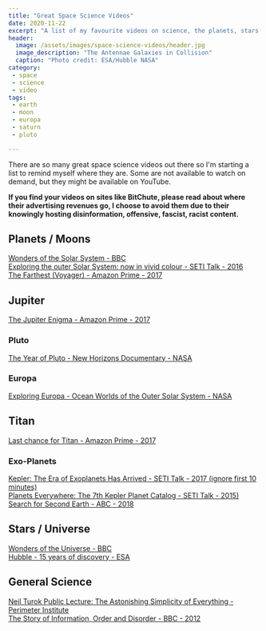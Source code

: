 ```yaml
---
title: "Great Space Science Videos"
date: 2020-11-22
excerpt: "A list of my favourite videos on science, the planets, stars and all things out there"
header:
  image: /assets/images/space-science-videos/header.jpg
  image_description: "The Antennae Galaxies in Collision"
  caption: "Photo credit: ESA/Hubble NASA"
category:
 - space
 - science
 - video
tags:
 - earth
 - moon
 - europa
 - saturn
 - pluto

---
```


There are so many great space science videos out there so I'm starting a list to remind myself where they are. Some are not available to watch on demand, but they might be available on YouTube.

**If you find your videos on sites like BitChute, please read about where their advertising revenues go, I choose to avoid them due to their knowingly hosting disinformation, offensive, fascist, racist content.**


## Planets / Moons
[Wonders of the Solar System - BBC][3]<br />
[Exploring the outer Solar System: now in vivid colour - SETI Talk - 2016][8]<br />
[The Farthest (Voyager) - Amazon Prime - 2017][13]<br />

## Jupiter
[The Jupiter Enigma - Amazon Prime - 2017][14]<br />

### Pluto
[The Year of Pluto - New Horizons Documentary - NASA][2]<br />

### Europa
[Exploring Europa - Ocean Worlds of the Outer Solar System - NASA][1]<br />

## Titan
[Last chance for Titan - Amazon Prime - 2017][12]

### Exo-Planets
[Kepler: The Era of Exoplanets Has Arrived - SETI Talk - 2017 (ignore first 10 minutes)][7]<br />
[Planets Everywhere: The 7th Kepler Planet Catalog - SETI Talk - 2015)][9]<br />
[Search for Second Earth - ABC - 2018][10]

## Stars / Universe
[Wonders of the Universe - BBC][4]<br />
[Hubble - 15 years of discovery - ESA][6]<br />

## General Science
[Neil Turok Public Lecture: The Astonishing Simplicity of Everything - Perimeter Institute][5]<br />
[The Story of Information, Order and Disorder - BBC - 2012][11]




[1]: https://www.youtube.com/watch?v=2k-N3CD31H8
[2]: https://www.youtube.com/watch?v=EJxwWpaGoJs
[3]: https://www.bbc.co.uk/programmes/b00qyxfb
[4]: https://www.bbc.co.uk/programmes/b00zdhtg
[5]: https://www.youtube.com/watch?v=f1x9lgX8GaE
[6]: https://www.youtube.com/watch?v=XeZ3APhUT2Q
[7]: https://www.youtube.com/watch?v=y2bDaD7IlC4&list=LL&index=40
[8]: https://www.youtube.com/watch?v=_w9N6yABAW4
[9]: https://www.youtube.com/watch?v=FSHYpN4Zej8
[10]: https://www.youtube.com/watch?v=cL2O-MyvtPs
[11]: https://www.youtube.com/watch?v=qj7HH0PCqIE
[12]: https://www.amazon.co.uk/gp/video/detail/B07DD8WPBM
[13]: https://www.amazon.co.uk/Farthest-Emer-Reynolds/dp/B07VTPMB55
[14]:[https://www.amazon.co.uk/Farthest-Emer-Reynolds/dp/B07VTPMB55]
